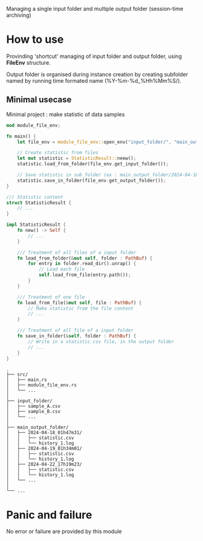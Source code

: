 Managing a single input folder and multiple output folder (session-time archiving)

# How to use

Provinding 'shortcut' managing of input folder and output folder, using __FileEnv__ structure.

Output folder is organised during instance creation by creating subfolder named by running time formated name (%Y-%m-%d_%Hh%Mm%S/).

## Minimal usecase

Minimal project : make statistic of data samples

```rust
mod module_file_env;

fn main() {
    let file_env = module_file_env::open_env("input_folder/", "main_output_folder/");

    // Create statistic from files
    let mut statistic = StatisticResult::neew();
    statistic.load_from_folder(file_env.get_input_folder());

    // Save statistic in sub_folder (ex : main_output_folder/2024-04-18_01h47m31/)
    statistic.save_in_folder(file_env.get_output_folder());
}

/// Statistic content
struct StatisticResult {
    // ...
}

impl StatisticResult {
    fn new() -> Self {
        // ...
    }

    /// Treatment of all files of a input folder
    fn load_from_folder(&mut self, folder : PathBuf) {
        for entry in folder.read_dir().unrap() {
            // Load each file
            self.load_from_file(entry.path());
        }
    }

    /// Treatment of one file
    fn load_from_file(&mut self, file : PathBuf) {
        // Make statistic from the file content
        // ...
    }

    /// Treatment of all file of a input folder
    fn save_in_folder(&self, folder : PathBuf) {
        // Write in a statistic.csv file, in the output folder
        // ...
    }
}
```

```text
.
├── src/
│   ├── main.rs
│   ├── module_file_env.rs
│   └── ...
│
├── input_folder/
│   ├── sample_A.csv
│   ├── sample_B.csv
│   └── ...
│
├── main_output_folder/
│   ├── 2024-04-18_01h47m31/
│   │   ├── statistic.csv
│   │   └── history_1.log
│   ├── 2024-04-19_01h34m01/
│   │   ├── statistic.csv
│   │   └── history_1.log
│   ├── 2024-04-22_17h19m23/
│   │   ├── statistic.csv
│   │   └── history_1.log
│   └── ...
│
└── ...
```

# Panic and failure

No error or failure are provided by this module

